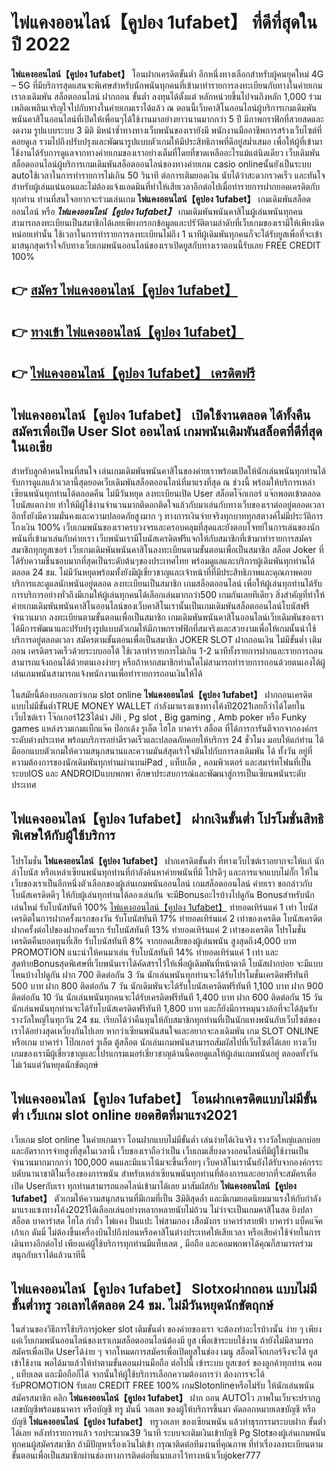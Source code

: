# ไพ่แคงออนไลน์【คูปอง 1ufabet】  ที่ดีที่สุดในปี 2022

**ไพ่แคงออนไลน์【คูปอง 1ufabet】** โอนฝากเครดิตขั้นต่ำ  อีกหนึ่งทางเลือกสำหรับผู้คนยุคใหม่ 4G – 5G ที่มีบริการสุดแสนจะพิเศษสำหรับนักพนันทุกคนที่เข้ามาทำรายการลงทะเบียนกับทางในค่ายเกมเราลงเดิมพัน สล็อตออนไลน์ ฝากถอน ขั้นต่ำ ลงทุนได้ตั้งแต่ หลักหน่วยขึ้นไปจนถึงหลัก 1,000 ร่วมเพลิดเพลินเจริญใจไปกับทางในค่ายเกมเราได้แล้ว ณ ตอนนี้เว็บคาสิโนออนไลน์ผู้บริการเกมเดิมพันพนันคาสิโนออนไลน์ที่เปิดให้เพื่อนๆได้ใช้งานมาอย่างยาวนานมากกว่า 5 ปี มีภาพกราฟิกที่สวยสดและงดงาม รูปแบบระบบ 3 มิติ
มิหนำซ้ำทางทางเว็บพนันของเรายังมี พนักงานมืออาชีพการสร้างเว็บไซต์ที่คอยดูเล  รวมไปถึงปรับปรุงและพัฒนารูปแบบตัวเกมให้มีประสิทธิภาพที่ดีอยู่สม่ำเสมอ เพื่อให้ผู้ที่เข้ามาใช้งานได้รับการดูแลจากทางค่ายเกมของเราอย่างเต็มที่โดยที่ขาดเหลืออะไรแม้แต่นิดเดียว เว็บเดิมพันสล็อตออนไลน์ผู้บริการเกมเดิมพันสล็อตออนไลน์ของทางค่ายเกม casio onlineนั้นยังเป็นระบบ autoใช้เวลาในการทำรายการไม่เกิน 50 วินาที ต่อการเติมยอดเงิน นับได้ว่าสะดวกรวดเร็ว และทันใจสำหรับผู้เล่นแน่นอนและไม่ต้องแจ้งแอดมินที่ทำให้เสียเวลาอีกต่อไปเมื่อทำรายการฝากยอดเครดิตกับทุกท่าน
ท่านที่สนใจอยากจะร่วมเล่นเกม **ไพ่แคงออนไลน์【คูปอง 1ufabet】** เกมเดิมพันสล็อตออนไลน์ หรือ ***ไพ่แคงออนไลน์【คูปอง 1ufabet】*** เกมเดิมพันพนันคาสิโนผู้เล่นพนันทุกคนสามารถลงทะเบียนเป็นสมาชิกได้เลยเพียงกรอกข้อมูลและปรัวัติตามลำดับที่เว็บเกมของเรามีให้เพียงนิดหน่อยเท่านั้น ใช้เวลาในการทำรายการลงทะเบียนไม่ถึง 1 นาทีผู้เดิมพันทุกคนก็จะได้รับยูสเพื่อที่จะเข้ามาสนุกสุดเร้าใจกับทางเว็บเกมพนันออนไลน์ของเราเปิดยูสกับทางเราตอนนี้รับเลย FREE CREDIT 100%

## 👉 [สมัคร ไพ่แคงออนไลน์【คูปอง 1ufabet】](https://archa888.com/)
## 👉 [ทางเข้า ไพ่แคงออนไลน์【คูปอง 1ufabet】](https://archa888.com/)
## 👉 [ไพ่แคงออนไลน์【คูปอง 1ufabet】 เครดิตฟรี](https://archa888.com/)

## ไพ่แคงออนไลน์【คูปอง 1ufabet】 เปิดใช้งานตลอด ได้ทั้งคืนสมัครเพื่อเปิด User Slot ออนไลน์ เกมพนันเดิมพันสล็อตที่ดีที่สุดในเอเชีย

สำหรับลูกค้าคนไหนที่สนใจ เล่นเกมเดิมพันพนันคาสิโนของค่ายเราพร้อมเปิดให้นักเล่นพนันทุกท่านได้รับการดูแลแล้วเวลานี้สุดยอดเว็บเดิมพันสล็อตออนไลน์ที่มาแรงที่สุด ณ ช่วงนี้ พร้อมให้บริการเหล่าเซียนพนันทุกท่านได้ตลอดคืน ไม่มีวันหยุด ลงทะเบียนเปิด User สล็อตโจ๊กเกอร์ แจ๊กพอตเข้าตลอด โบนัสแตกง่าย ทำให้มีผู้ใช้งานจำนวนมากติดอกติดใจแล้วกับมาเล่นกับทางเว็บของเราต่ออยู่ตลอดเวลา อีกทั้งยังมีความมั่นคงและความปลอดภัยสูงมาก ๆ ทางการเงินจ่ายจริงทุกบาททุกสตางค์ไม่มีประวัติการโกงเงิน 100% เว็บเกมพนันของเราครบวงจรและครอบคลุมที่สุดและยังตอบโจทย์ในการเล่นของนักพนันที่เข้ามาเล่นกับค่ายเรา
เว็บพนันเรามีโบนัสเครดิตฟรีแจกให้กับสมาชิกที่เข้ามาทำรายการสมัครสมาชิกทุกยูสเซอร์ เว็บเกมเดิมพันพนันคาสิโนลงทะเบียนตามขั้นตอนเพื่อเป็นสมาชิก สล็อต Joker ที่ได้รับความชื่นชอบมากที่สุดเป็นระดับต้นๆของประเทศไทย พร้อมดูแลและบริการผู้เดิมพันทุกท่านได้ตลอด 24 ชม. ไม่มีวันหยุดพร้อมทั้งยังมีผู้เชี่ยวชาญและเจ้าหน้าที่ที่มีประสิทธิภาพและคุณภาพคอยบริการและดูแลนักพนันอยู่ตลอด ลงทะเบียนเป็นสมาชิก เกมสล็อตออนไลน์ เพื่อให้ผู้เล่นทุกท่านได้รับการบริการอย่างทั่วถึงมีเกมให้ผู้เล่นทุกคนได้เลือกเล่นมากกว่า500 เกมกันเลยทีเดียว
สิ่งสำคัญที่ทำให้ค่ายเกมเดิมพันพนันคาสิโนออนไลน์ของเว็บคาสิโนเรานั้นเป็นเกมเดิมพันสล็อตออนไลน์โบนัสฟรีจำนวนมาก ลงทะเบียนตามขั้นตอนเพื่อเป็นสมาชิก  เกมเดิมพันพนันคาสิโนออนไลน์เว็บเดิมพันของเราได้มีการพัฒนาและปรับปรุงรูปแบบตัวเกมให้มีภาพกราฟฟิกที่สมจริงและสวยงามเพื่อให้เกมนั้นน่าใช้บริการอยู่ตลอดเวลา สมัครตามขั้นตอนเพื่อเป็นสมาชิก JOKER SLOT ฝากถอนเงิน ไม่มีขั้นต่ำ เติมถอน เครดิตรวดเร็วด้วยระบบออโต้ ใช้เวลาทำรายการไม่เกิน 1-2 นาทีทั้งรายการฝากและรายการถอนสามารถแจ้งถอนได้ด้วยตนเองง่ายๆ หรือถ้าหากสมาชิกท่านใดไม่สามารถทำรายการถอนด้วยตนเองได้ผู้เล่นเกมพนันสามารถแจ้งพนักงานเพื่อทำรายการถอนเงินให้ได้

ในสมัยนี้ต้องบอกเลยว่าเกม slot online **ไพ่แคงออนไลน์【คูปอง 1ufabet】** ฝากถอนเครดิต แบบไม่มีขั้นต่ำTRUE MONEY WALLET กำลังมาแรงแซงทางโค้งปี2021เลยก็ว่าได้โดยในเว็บไซต์เรา โจ๊กเกอร์123ได้นำ  Jili , Pg slot , Big gaming , Amb poker หรือ Funky games แหล่งรวมเกมแบ็กแจ๊ค ป๊อกเด้ง รูเล็ต ไฮโล บาคาร่า สล็อต ที่ได้การการันตีจากจากองค์กรระดับต่างประเทศ พร้อมบริการอย่าดีรวดเร็วและปลอดภัยคอยให้บริการ 24 ชั่วโมง มอบให้แก่ท่าน ได้มีออกแบบตัวเกมให้ความสนุกสนานและความมันส์สุดเร้าใจมันไปกับการลงเดิมพัน ได้ ทั้งวัน อยู่ที่ความต้องการของนักเดิมพันทุกท่านผ่านบนiPad , แท็บเล็ต , คอมพิวเตอร์ และสมาร์ทโฟนที่เป็นระบบIOS และ ANDROIDแบบพกพา ศึกษาประสบการณ์และพัฒนาสู่การเป็นเซียนพนันระดับประเทศ

## ไพ่แคงออนไลน์【คูปอง 1ufabet】 ฝากเงินขั้นต่ำ โปรโมชั่นสิทธิพิเศษให้กับผู้ใช้บริการ

โปรโมชั่น **ไพ่แคงออนไลน์【คูปอง 1ufabet】** ฝากเครดิตขั้นต่ำ ที่ทางเว็บไซต์เราอยากจะให้แก่  นักล่าโบนัส หรือเหล่าเซียนพนันทุกท่านที่กำลังค้นหาค่ายพนันที่มี โปรดีๆ และการแจกแบบไม่กั๊ก ให้ในเว็บของเราเป็นอีกหนึ่งตัวเลือกของผู้เล่นเกมพนันออนไลน์ เกมสล็อตออนไลน์ ค่ายเรา ขอกล่าวกับโบนัสเครดิตดีๆ ให้กับผู้เล่นทุกท่านได้ลองเล่นกัน จะมีBonusอะไรบ้างไปดูกัน
Bonusสำหรับนักเล่นใหม่ รับโบนัสทันที 100% [ไพ่แคงออนไลน์【คูปอง 1ufabet】](https://archa888.com/) ทำยอดเทิร์นแค่ 1 เท่า
โบนัสเครดิตในการฝากครั้งแรกของวัน รับโบนัสทันที 17% ทำยอดเทิร์นแค่ 2 เท่าของเครดิต
โบนัสเครดิตฝากครั้งต่อไปของฝากครั้งแรก รับโบนัสทันที 13% ทำยอดเทิร์นแค่ 2 เท่าของเครดิต
โปรโมชั่นเครดิตคืนยอดทุนที่เสีย รับโบนัสทันที 8% จากยอดเสียของผู้เล่นพนัน สูงสุดถึง4,000 บาท
 PROMOTION แนะนำให้คนมาเล่น รับโบนัสทันที 14% ทำยอดเทิร์นแค่ 1 เท่า
และสุดท้ายBonusสุดพิเศษที่เว็บพนันเราได้คัดสรรไว้ให้เพื่อผู้เดิมพันที่หน้าตาดี โบนัสฝากบ่อย จะมีแบบไหนบ้างไปดูกัน
ฝาก 700 ติดต่อกัน 3 วัน นักเล่นพนันทุกท่านจะได้รับโปรโมชั่นเครดิตฟรีทันที 500 บาท
ฝาก 800 ติดต่อกัน 7 วัน นักเดิมพันจะได้รับโบนัสเครดิตฟรีทันที 1,100 บาท
ฝาก 900 ติดต่อกัน 10 วัน นักเล่นพนันทุกคนจะได้รับเครดิตฟรีทันที 1,400 บาท
ฝาก 600 ติดต่อกัน 15 วัน นักเล่นพนันทุกท่านจะได้รับโบนัสเครดิตฟรีทันที 1,800 บาท
และก็ยังมีการหมุนวงล้อที่จะได้ลุ้นรับรางวัลใหญ่ในทุกวัน 24 ชม. เรียกได้ว่าคืนทุนให้กับสมาชิกทุกท่านที่เป็นนักแทงพนันกับเว็บไซต์ของเราได้อย่างสุดเหวี่ยงกันไปเลย หากว่าเซียนพนันสนใจและอยากจะลงเดิมพัน เกม SLOT ONLINE  หรือเกม บาคาร่า โป๊กเกอร์ รูเล็ต ตู้สล็อต นักเล่นเกมพนันสามารถสัมผัสไปที่เว็บไซต์ได้เลย ทางเว็บเกมของเรามีผู้เชี่ยวชาญและโปรแกรมเมอร์เชี่ยวชาญด้านนี้คอยดูแลให้ผู้เล่นเกมพนันอยู่ ตลอดทั้งวัน ไม่เว้นแต่วันหยุดนักขัตฤกษ์

## ไพ่แคงออนไลน์【คูปอง 1ufabet】 โอนฝากเครดิตแบบไม่มีขั้นต่ำ  เว็บเกม slot online ยอดฮิตที่มาแรง2021

เว็บเกม slot online ในค่ายเกมเรา โอนฝากแบบไม่มีขั้นต่ำ เล่นง่ายได้เงินจริง รางวัลใหญ่แตกบ่อยและอัตราการจ่ายสูงที่สุดในเวลานี้ เว็บของเราถือว่าเป็น เว็บเกมเสี่ยงดวงออนไลน์ที่มีผู้ใช้งานเป็นจำนวนมากมากกว่า 100,000 คนและมีแนวโน้มจะขึ้นเรื่อยๆ เว็บคาสิโนเรานั้นยังได้รับจากองค์กรระบดับนานาชาติในเรื่องของการพนัน สำหรับเหล่าเซียนพนันทุกท่านที่ต้องการและอยากที่จะสมัครเพื่อเปิด Userกับเรา ทุกท่านสามารถแอดไลน์เข้ามาได้เลย
	มาสัมผัสกับ **ไพ่แคงออนไลน์【คูปอง 1ufabet】** ตัวเกมให้ความสนุกสนานที่มีเกมที่เป็น 3มิติสุดล้ำ และมีเกมยอดนิยมมาแรงให้กับกำลังมาแรงแซงทางโค้ง2021ได้เลือกเล่นอย่างหลากหลายนับไม่ถ้วน  ไม่ว่าจะเป็นเกมคาสิโนสด ยิงปลา สล็อต บาคาร่าสด ไฮโล กำถั่ว ไพ่แคง ปั่นแปะ ไพ่สามกอง เสือมังกร บาคาร่าสายฟ้า บาคาร่า แบ็คแจ๊ค เก้าเก ดัมมี่ ไม่ต้องขึ้นเครื่องบินไปถึงบ่อนหรือคาสิโนต่างประเทศให้เสียเวลา หรือเสียค่าใช้จ่ายในการเดินทางอีกต่อไป เพียงแค่ผู้ใช้บริการทุกท่านมีแท็บเลต , มือถือ และคอมพกพาได้คุณก็สามารถร่วมสนุกกับเราได้แล้วนาทีนี้

## ไพ่แคงออนไลน์【คูปอง 1ufabet】 Slotxoฝากถอน แบบไม่มีขั้นต่ำทรู วอเลทได้ตลอด 24 ชม. ไม่มีวันหยุดนักขัตฤกษ์

ในส่วนของวิธีการใช้บริการjoker slot เติมขั้นต่ำ ของค่ายของเรา จะต้องทำอะไรบ้างนั้น ง่าย ๆ เพียงแค่เว็บเกมพนันออนไลน์ของเราเกมสล็อตออนไลน์ต้องมี ยูส เพื่อเข้าระบบใช้งาน ถ้ายังไม่มีสามารถสมัครเพื่อเปิด Userได้ง่าย ๆ จากโหมดการสมัครเพื่อเปิดยูสในช่อง เมนู สล็อตโจ๊กเกอร์จึงจะได้ ยูส เข้าใช้งาน พอได้มาแล้วให้ทำตามขั้นตอนผ่านมือถือ ต่อไปนี้
เข้าระบบ ยูสเซอร์  ของลูกค้าทุกท่าน คอม , แท็บเลต และมือถือก็ได้
จากนั้นให้ผู้ใช้บริการเลือกความต้องการว่า ต้องการจะได้รับPROMOTION รับเลย CREDIT FREE 100% เกมSlotonlineหรือไม่รับ
ให้นักเล่นพนันสมัครสมาชิก คลิก **ไพ่แคงออนไลน์【คูปอง 1ufabet】** ฝาก ถอน AUTOไว ภาพในเว็บจะปรากฏเลขบัญชีพร้อมธนาคาร หรือบัญชี ทรู มันนี่ วอเลท ของผู้ให้บริการขึ้นมา
คัดลอกหมายเลขบัญชี หรือบัญชี **ไพ่แคงออนไลน์【คูปอง 1ufabet】** ทรูวอเลท ของเซียนพนัน แล้วทำธุรกรรมระบบฝาก ขั้นต่ำได้เลย
หลังทำรายการแล้ว รอประมาณ39 วินาที ระบบจะเติมเงินเข้าบัญชี Pg Slotของผู้เล่นเกมพนันทุกคนผู้สมัครสมาชิก
ถ้ามีปัญหาเรื่องเงินไม่เข้า กรุณาติดต่อทีมงานที่คุณภาพ ที่ทำเรื่องลงทะเบียนตามขั้นตอนเพื่อเป็นสมาชิกผ่านช่องทางการติดต่อที่แนบเอาไว้ทางหน้าเว็บjoker777


